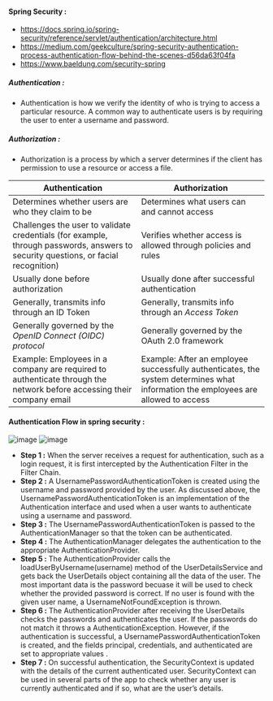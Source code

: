 
#### Spring Security :

 - https://docs.spring.io/spring-security/reference/servlet/authentication/architecture.html
 - https://medium.com/geekculture/spring-security-authentication-process-authentication-flow-behind-the-scenes-d56da63f04fa
 - https://www.baeldung.com/security-spring

##### Authentication : 
 - Authentication is how we verify the identity of who is trying to access a particular resource. A common way to authenticate users is by requiring the user to enter a username and password.
##### Authorization : 
 - Authorization is a process by which a server determines if the client has permission to use a resource or access a file.

<table class="table"><thead>
<tr>
<th><strong>Authentication</strong></th>
<th><strong>Authorization</strong></th>
</tr>
</thead>
<tbody>
<tr>
<td>Determines whether users are who they claim to be</td>
<td>Determines what users can and cannot access</td>
</tr>
<tr>
<td>Challenges the user to validate credentials (for example, through passwords, answers to security questions, or facial recognition)</td>
<td>Verifies whether access is allowed through policies and rules</td>
</tr>
<tr>
<td>Usually done before authorization</td>
<td>Usually done after successful authentication</td>
</tr>
<tr>
<td>Generally, transmits info through an ID Token</td>
<td>Generally, transmits info through an <dfn id="react-containers-DefinitionTooltip-0"><span class="tooltip-portal-underlined-word">Access Token</span></dfn></td>
</tr>
<tr>
<td>Generally governed by the <dfn id="react-containers-DefinitionTooltip-1"><span class="tooltip-portal-underlined-word">OpenID Connect (OIDC) protocol</span></dfn></td>
<td>Generally governed by the OAuth 2.0 framework</td>
</tr>
<tr>
<td>Example: Employees in a company are required to authenticate through the network before accessing their company email</td>
<td>Example: After an employee successfully authenticates, the system determines what information the employees are allowed to access</td>
</tr>
</tbody>
</table>


#### Authentication Flow in spring security : 

![image](https://user-images.githubusercontent.com/31141888/164896664-f02cdb1d-2f33-4ab8-9abd-26acf61aeb55.png)
![image](https://user-images.githubusercontent.com/31141888/164896721-56e4ab72-3640-4c83-8deb-2d68f4563f44.png)


  - <strong>Step 1 :</strong> When the server receives a request for authentication, such as a login request, it is first intercepted by the Authentication Filter in the Filter Chain.
  - <strong>Step 2 :</strong> A UsernamePasswordAuthenticationToken is created using the username and password provided by the user. As discussed above, the UsernamePasswordAuthenticationToken is an implementation of the Authentication interface and used when a user wants to authenticate using a username and password. 
  - <strong>Step 3 :</strong>  The UsernamePasswordAuthenticationToken is passed to the AuthenticationManager so that the token can be authenticated.
  - <strong>Step 4 :</strong>  The AuthenticationManager delegates the authentication to the appropriate AuthenticationProvider. 
  - <strong>Step 5 :</strong> The AuthenticationProvider calls the loadUserByUsername(username) method of the UserDetailsService and gets back the UserDetails object containing all the data of the user. The most important data is the password becuase it will be used to check whether the provided password is correct. If no user is found with the given user name, a UsernameNotFoundException is thrown.
  - <strong>Step 6 :</strong> The AuthenticationProvider after receiving the UserDetails checks the passwords and authenticates the user. If the passwords do not match it throws a AuthenticationException. However, if the authentication is successful, a UsernamePasswordAuthenticationToken is created, and the fields principal, credentials, and authenticated are set to appropriate values .
  - <strong>Step 7 :</strong>  On successful authentication, the SecurityContext is updated with the details of the current authenticated user. SecurityContext can be used in several parts of the app to check whether any user is currently authenticated and if so, what are the user’s details.
